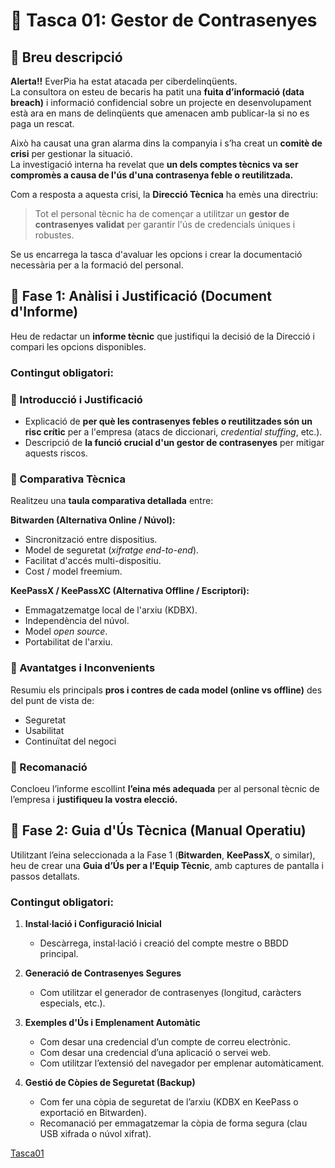 # 🧠 Tasca 01: Gestor de Contrasenyes

## 🔔 Breu descripció

**Alerta!!** EverPia ha estat atacada per ciberdelinqüents.  
La consultora on esteu de becaris ha patit una **fuita d’informació (data breach)** i informació confidencial sobre un projecte en desenvolupament està ara en mans de delinqüents que amenacen amb publicar-la si no es paga un rescat.

Això ha causat una gran alarma dins la companyia i s’ha creat un **comitè de crisi** per gestionar la situació.  
La investigació interna ha revelat que **un dels comptes tècnics va ser compromès a causa de l'ús d'una contrasenya feble o reutilitzada.**

Com a resposta a aquesta crisi, la **Direcció Tècnica** ha emès una directriu:  
> Tot el personal tècnic ha de començar a utilitzar un **gestor de contrasenyes validat** per garantir l'ús de credencials úniques i robustes.  

Se us encarrega la tasca d'avaluar les opcions i crear la documentació necessària per a la formació del personal.


## 🧩 Fase 1: Anàlisi i Justificació (Document d'Informe)

Heu de redactar un **informe tècnic** que justifiqui la decisió de la Direcció i compari les opcions disponibles.

### Contingut obligatori:

### 🔹 Introducció i Justificació
- Explicació de **per què les contrasenyes febles o reutilitzades són un risc crític** per a l'empresa (atacs de diccionari, *credential stuffing*, etc.).  
- Descripció de **la funció crucial d'un gestor de contrasenyes** per mitigar aquests riscos.

### 🔹 Comparativa Tècnica
Realitzeu una **taula comparativa detallada** entre:

**Bitwarden (Alternativa Online / Núvol):**
- Sincronització entre dispositius.
- Model de seguretat (*xifratge end-to-end*).
- Facilitat d'accés multi-dispositiu.
- Cost / model freemium.

**KeePassX / KeePassXC (Alternativa Offline / Escriptori):**
- Emmagatzematge local de l'arxiu (KDBX).
- Independència del núvol.
- Model *open source*.
- Portabilitat de l'arxiu.

### 🔹 Avantatges i Inconvenients
Resumiu els principals **pros i contres de cada model (online vs offline)** des del punt de vista de:
- Seguretat
- Usabilitat
- Continuïtat del negoci

### 🔹 Recomanació
Concloeu l’informe escollint **l’eina més adequada** per al personal tècnic de l’empresa i **justifiqueu la vostra elecció.**


## 🧭 Fase 2: Guia d'Ús Tècnica (Manual Operatiu)

Utilitzant l’eina seleccionada a la Fase 1 (**Bitwarden**, **KeePassX**, o similar), heu de crear una **Guia d’Ús per a l’Equip Tècnic**, amb captures de pantalla i passos detallats.

### Contingut obligatori:

1. **Instal·lació i Configuració Inicial**
   - Descàrrega, instal·lació i creació del compte mestre o BBDD principal.

2. **Generació de Contrasenyes Segures**
   - Com utilitzar el generador de contrasenyes (longitud, caràcters especials, etc.).

3. **Exemples d'Ús i Emplenament Automàtic**
   - Com desar una credencial d’un compte de correu electrònic.
   - Com desar una credencial d’una aplicació o servei web.
   - Com utilitzar l’extensió del navegador per emplenar automàticament.

4. **Gestió de Còpies de Seguretat (Backup)**
   - Com fer una còpia de seguretat de l’arxiu (KDBX en KeePass o exportació en Bitwarden).
   - Recomanació per emmagatzemar la còpia de forma segura (clau USB xifrada o núvol xifrat).


[Tasca01](Tasca01/README.md)



